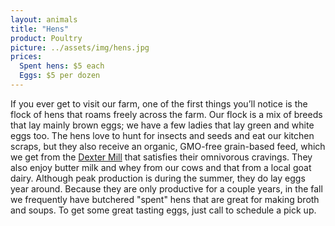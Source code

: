 ```yaml
---
layout: animals
title: "Hens"
product: Poultry
picture: ../assets/img/hens.jpg
prices:
  Spent hens: $5 each
  Eggs: $5 per dozen
---
```


If you ever get to visit our farm, one of the first things you’ll notice is the flock of hens that roams freely across the farm. Our flock is a mix of breeds that lay mainly brown eggs; we have a few ladies that lay green and white eggs too. The hens love to hunt for insects and seeds and eat our kitchen scraps, but they also receive an organic, GMO-free grain-based feed, which we get from the <a href="http://dextermill.com">Dexter Mill</a> that satisfies their omnivorous cravings. They also enjoy butter milk and whey from our cows and that from a local goat dairy. Although peak production is during the summer, they do lay eggs year around. Because they are only productive for a couple years, in the fall we frequently have butchered "spent" hens that are great for making broth and soups. To get some great tasting eggs, just call to schedule a pick up.
